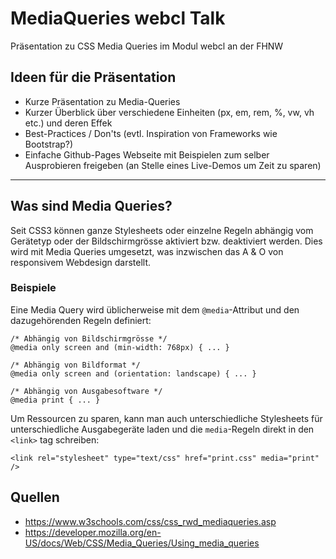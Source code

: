 # MediaQueries webcl Talk
Präsentation zu CSS Media Queries im Modul webcl an der FHNW

## Ideen für die Präsentation
- Kurze Präsentation zu Media-Queries
- Kurzer Überblick über verschiedene Einheiten (px, em, rem, %, vw, vh etc.) und deren Effek
- Best-Practices / Don'ts  (evtl. Inspiration von Frameworks wie Bootstrap?)
- Einfache Github-Pages Webseite mit Beispielen zum selber Ausprobieren freigeben (an Stelle eines Live-Demos um Zeit zu sparen)

---

## Was sind Media Queries?
Seit CSS3 können ganze Stylesheets oder einzelne Regeln abhängig vom Gerätetyp oder der Bildschirmgrösse aktiviert bzw. deaktiviert werden. Dies wird mit Media Queries umgesetzt, was inzwischen das A & O von responsivem Webdesign darstellt.

### Beispiele
Eine Media Query wird üblicherweise mit dem `@media`-Attribut und den dazugehörenden Regeln definiert:
```
/* Abhängig von Bildschirmgrösse */
@media only screen and (min-width: 768px) { ... }

/* Abhängig von Bildformat */
@media only screen and (orientation: landscape) { ... }

/* Abhängig von Ausgabesoftware */
@media print { ... }
```
Um Ressourcen zu sparen, kann man auch unterschiedliche Stylesheets für unterschiedliche Ausgabegeräte laden und die `media`-Regeln direkt in den `<link>` tag schreiben:
```
<link rel="stylesheet" type="text/css" href="print.css" media="print" />
```

## Quellen
- https://www.w3schools.com/css/css_rwd_mediaqueries.asp
- https://developer.mozilla.org/en-US/docs/Web/CSS/Media_Queries/Using_media_queries
